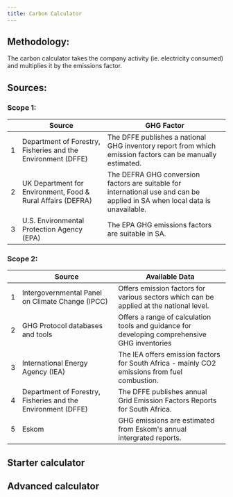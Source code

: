```yaml
---
title: Carbon Calculator
---
```


## Methodology:

The carbon calculator takes the company activity (ie. electricity consumed) and multiplies it by the emissions factor.

## Sources:

### Scope 1:

|     | Source                                                         | GHG Factor                                                                                                                  |
| --- | ---------------------------------------------------------------| ----------------------------------------------------------------------------------------------------------------------------|
| 1   | Department of Forestry, Fisheries and the Environment (DFFE)   | The DFFE publishes a national GHG inventory report from which emission factors can be manually estimated.                   |
| 2   | UK Department for Environment, Food & Rural Affairs (DEFRA)    | The DEFRA GHG conversion factors are suitable for international use and can be applied in SA when local data is unavailable.|
| 3   | U.S. Environmental Protection Agency (EPA)                     | The EPA GHG emissions factors are suitable in SA.                                                                           |


### Scope 2:



|     | Source                                                       | Available Data                                                                                         |
| --- | -------------------------------------------------------------| -------------------------------------------------------------------------------------------------------|
| 1   |Intergovernmental Panel on Climate Change (IPCC)              |Offers emission factors for various sectors which can be applied at the national level.                 |
| 2   |GHG Protocol databases and tools                              |Offers a range of calculation tools and guidance for developing comprehensive GHG inventories           |
| 3   |International Energy Agency (IEA)                             |The IEA offers emission factors for South Africa - mainly CO2 emissions from fuel combustion.           |
| 4   |Department of Forestry, Fisheries and the Environment (DFFE)  |The DFFE publishes annual Grid Emission Factors Reports for South Africa.                               |
| 5   |Eskom                                                         |GHG emissions are estimated from Eskom's annual intergrated reports.                                    |


## Starter calculator

## Advanced calculator
